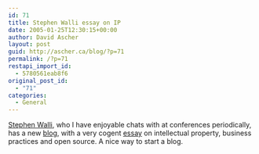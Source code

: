 ```yaml
---
id: 71
title: Stephen Walli essay on IP
date: 2005-01-25T12:30:15+00:00
author: David Ascher
layout: post
guid: http://ascher.ca/blog/?p=71
permalink: /?p=71
restapi_import_id:
  - 5780561eab8f6
original_post_id:
  - "71"
categories:
  - General
---
```

[Stephen Walli](http://stephesblog.blogs.com/my_weblog/), who I have enjoyable chats with at conferences periodically, has a new [blog](http://stephesblog.blogs.com/my_weblog/2005/01/when_are_you_go.html), with a very cogent [essay](http://stephesblog.blogs.com/essays/CustomersIP.html) on intellectual property, business practices and open source. A nice way to start a blog.